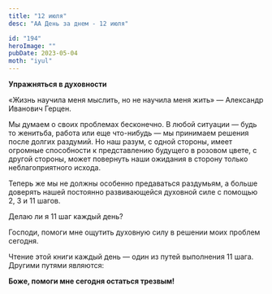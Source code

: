 ```yaml
---
title: "12 июля"
desc: "АА День за днем - 12 июля"

id: "194"
heroImage: ""
pubDate: 2023-05-04
moth: "iyul"
---
```


**Упражняться в духовности**

«Жизнь научила меня мыслить, но не научила меня жить» — Александр Иванович
Герцен.

Мы думаем о своих проблемах бесконечно. В любой ситуации — будь то женитьба,
работа или еще что-нибудь — мы принимаем решения после долгих раздумий. Но наш
разум, с одной стороны, имеет огромные способности к представлению будущего в
розовом цвете, с другой стороны, может повернуть наши ожидания в сторону
только неблагоприятного исхода.

Теперь же мы не должны особенно предаваться раздумьям, а больше доверять нашей
постоянно развивающейся духовной силе с помощью 2, 3 и 11 шагов.

Делаю ли я 11 шаг каждый день?

Господи, помоги мне ощутить духовную силу в решении моих проблем сегодня.

Чтение этой книги каждый день — один из путей выполнения 11 шага. Другими
путями являются:

**Боже, помоги мне сегодня остаться трезвым!**
